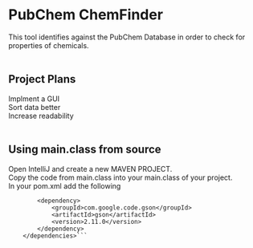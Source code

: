 # PubChem ChemFinder
This tool identifies against the PubChem Database in order to check for properties of chemicals.<br>
<br>
## Project Plans
Implment a GUI<br>
Sort data better<br>
Increase readability<br>
<br>
## Using main.class from source
Open IntelliJ and create a new MAVEN PROJECT.<br>
Copy the code from main.class into your main.class of your project.<br>
In your pom.xml add the following<br>
```    <dependencies>
        <dependency>
            <groupId>com.google.code.gson</groupId>
            <artifactId>gson</artifactId>
            <version>2.11.0</version>
        </dependency>
    </dependencies>```

